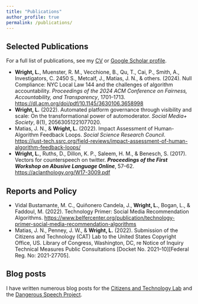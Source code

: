 ```yaml
---
title: "Publications"  
author_profile: true
permalink: /publications/                
---
```


## Selected Publications

For a full list of publications, see my [CV](https://www.lucaswright.net/files/lucas-wright-cv.pdf) or [Google Scholar profile](https://scholar.google.co.uk/citations?user=M0LJ_fEAAAAJ&hl=en).

-   **Wright, L.**, Muenster, R. M., Vecchione, B., Qu, T., Cai, P., Smith, A., Investigators, C. 2450 S., Metcalf, J., Matias, J. N., & others. (2024). Null Compliance: NYC Local Law 144 and the challenges of algorithm accountability. *Proceedings of the 2024 ACM Conference on Fairness, Accountability, and Transparency*, 1701–1713. <https://dl.acm.org/doi/pdf/10.1145/3630106.3658998>
-   **Wright, L.** (2022). Automated platform governance through visibility and scale: On the transformational power of automoderator. *Social Media+ Society*, 8(1), 20563051221077020.
-   Matias, J. N., & **Wright, L.** (2022). Impact Assessment of Human-Algorithm Feedback Loops. *Social Science Research Council*. <https://just-tech.ssrc.org/field-reviews/impact-assessment-of-human-algorithm-feedback-loops/>
-   **Wright, L.**, Ruths, D., Dillon, K. P., Saleem, H. M., & Benesch, S. (2017). Vectors for counterspeech on twitter. ***Proceedings of the First Workshop on Abusive Language Online***, 57–62. <https://aclanthology.org/W17-3009.pdf>

## Reports and Policy

-   Vidal Bustamante, M. C., Quiñonero Candela, J., **Wright, L.**, Bogan, L., & Faddoul, M. (2022). Technology Primer: Social Media Recommendation Algorithms. <https://www.belfercenter.org/publication/technology-primer-social-media-recommendation-algorithms>
-   Matias, J. N., Penney, J. W., & **Wright, L.** (2022). Submission of the Citizens and Technology (CAT) Lab to the United States Copyright Office, US. Library of Congress, Washington, DC, re Notice of Inquiry Technical Measures Public Consultations [Docket No. 2021–10][Federal Reg. No: 2021-27705].

## Blog posts

I have written numerous blog posts for the [Citizens and Technology Lab](https://citizensandtech.org/author/lucaswright/) and the [Dangerous Speech Project](https://www.dangerousspeech.org/author/lucas-wright).

